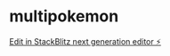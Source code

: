 # multipokemon

[Edit in StackBlitz next generation editor ⚡️](https://stackblitz.com/~/github.com/innuli4ka/multipokemon)